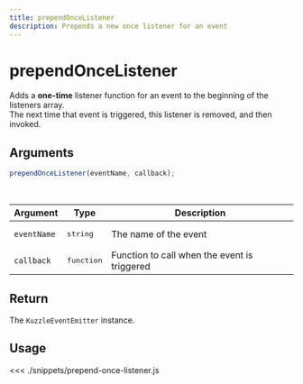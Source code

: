 ```yaml
---
title: prependOnceListener
description: Prepends a new once listener for an event
---
```


# prependOnceListener

Adds a **one-time** listener function for an event to the beginning of the listeners array.  
The next time that event is triggered, this listener is removed, and then invoked.

## Arguments

```js
prependOnceListener(eventName, callback);
```

<br/>

| Argument    | Type                | Description                                  |
| ----------- | ------------------- | -------------------------------------------- |
| `eventName` | <pre>string</pre>   | The name of the event                        |
| `callback`  | <pre>function</pre> | Function to call when the event is triggered |

## Return

The `KuzzleEventEmitter` instance.

## Usage

<<< ./snippets/prepend-once-listener.js
